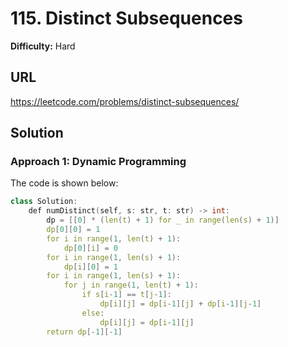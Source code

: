 # 115. Distinct Subsequences

**Difficulty:** Hard

## URL

https://leetcode.com/problems/distinct-subsequences/

## Solution

### Approach 1: Dynamic Programming

The code is shown below:

```c++
class Solution:
    def numDistinct(self, s: str, t: str) -> int:
        dp = [[0] * (len(t) + 1) for _ in range(len(s) + 1)]
        dp[0][0] = 1
        for i in range(1, len(t) + 1):
            dp[0][i] = 0
        for i in range(1, len(s) + 1):
            dp[i][0] = 1
        for i in range(1, len(s) + 1):
            for j in range(1, len(t) + 1):
                if s[i-1] == t[j-1]:
                    dp[i][j] = dp[i-1][j] + dp[i-1][j-1]
                else:
                    dp[i][j] = dp[i-1][j]
        return dp[-1][-1]
```

